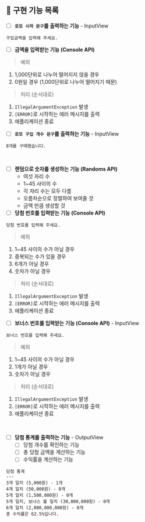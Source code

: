 ## 📝 구현 기능 목록

- [ ] **`로또 시작 문구`를 출력하는 기능** - InputView

```
구입금액을 입력해 주세요.
```

- [ ] **금액을 입력받는 기능 (Console API)**

> 예외

1. 1,000단위로 나누어 떨어지지 않을 경우
2. 0원일 경우 (1,000단위로 나누어 떨어지기 때문)

> 처리 (순서대로)

1. `IllegalArgumentException` 발생
2. `[ERROR]`로 시작하는 에러 메시지를 출력
3. 애플리케이션 종료

- [ ] **`로또 구입 개수 문구`를 출력하는 기능** - InputView

```
8개를 구매했습니다.
```

<br>

- [ ] **랜덤으로 숫자를 생성하는 기능 (Randoms API)**
    - 여섯 자리 수
    - 1~45 사이의 수
    - 각 자리 수는 모두 다름
    - 오름차순으로 정렬하여 보여줄 것
    - 금액 만큼 생성할 것
- [ ] **당첨 번호를 입력받는 기능 (Console API)**

```
당첨 번호를 입력해 주세요.
```

> 예외

1. 1~45 사이의 수가 아닐 경우
2. 중복되는 수가 있을 경우
3. 6개가 아닐 경우
4. 숫자가 아닐 경우

> 처리 (순서대로)

1. `IllegalArgumentException` 발생
2. `[ERROR]`로 시작하는 에러 메시지를 출력
3. 애플리케이션 종료

- [ ] **보너스 번호를 입력받는 기능 (Console API)** - InputView

```
보너스 번호를 입력해 주세요.
```

> 예외

1. 1~45 사이의 수가 아닐 경우
2. 1개가 아닐 경우
3. 숫자가 아닐 경우

> 처리 (순서대로)

1. `IllegalArgumentException` 발생
2. `[ERROR]`로 시작하는 에러 메시지를 출력
3. 애플리케이션 종료

<br>

- [ ] **당첨 통계를 출력하는 기능** - OutputView
    - [ ] 당첨 개수를 확인하는 기능
    - [ ] 총 당첨 금액을 계산하는 기능
    - [ ] 수익률을 계산하는 기능

```
당첨 통계
---
3개 일치 (5,000원) - 1개
4개 일치 (50,000원) - 0개
5개 일치 (1,500,000원) - 0개
5개 일치, 보너스 볼 일치 (30,000,000원) - 0개
6개 일치 (2,000,000,000원) - 0개
총 수익률은 62.5%입니다.
```